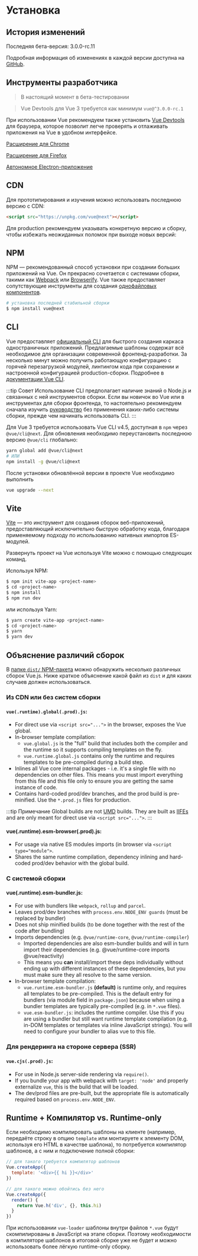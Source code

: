 # Установка

## История изменений

Последняя бета-версия: 3.0.0-rc.11

Подробная информация об изменениях в каждой версии доступна на [GitHub](https://github.com/vuejs/vue-next/releases).

## Инструменты разработчика

> В настоящий момент в бета-тестировании

> Vue Devtools для Vue 3 требуется как минимум `vue@^3.0.0-rc.1`

При использовании Vue рекомендуем также установить [Vue Devtools](https://github.com/vuejs/vue-devtools#vue-devtools) для браузера, которое позволит легче проверять и отлаживать приложения на Vue в удобном интерфейсе.

[Расширение для Chrome](https://chrome.google.com/webstore/detail/vuejs-devtools/ljjemllljcmogpfapbkkighbhhppjdbg)

[Расширение для Firefox](https://addons.mozilla.org/en-US/firefox/addon/vue-js-devtools/)

[Автономное Electron-приложение](https://github.com/vuejs/vue-devtools/blob/dev/packages/shell-electron/README.md)

## CDN

Для прототипирования и изучения можно использовать последнюю версию с CDN:

```html
<script src="https://unpkg.com/vue@next"></script>
```

Для production рекомендуем указывать конкретную версию и сборку, чтобы избежать неожиданных поломок при выходе новых версий:

## NPM

NPM — рекомендованный способ установки при создании больших приложений на Vue. Он прекрасно сочетается с системами сборки, такими как [Webpack](https://webpack.js.org/) или [Browserify](http://browserify.org/). Vue также предоставляет сопутствующие инструменты для создания [однофайловых компонентов](../guide/single-file-component.md).

```bash
# установка последней стабильной сборки
$ npm install vue@next
```

## CLI

Vue предоставляет [официальный CLI](https://github.com/vuejs/vue-cli) для быстрого создания каркаса одностраничных приложений. Предлагаемые шаблоны содержат всё необходимое для организации современной фронтенд-разработки. За несколько минут можно получить работающую конфигурацию с горячей перезагрузкой модулей, линтингом кода при сохранении и настроенной конфигурацией production-сборки. Подробнее в [документации Vue CLI](https://cli.vuejs.org/ru/).

:::tip Совет
Использование CLI предполагает наличие знаний о Node.js и связанных с ней инструментов сборки. Если вы новичок во Vue или в инструментах для сборки фронтенда, то настоятельно рекомендуем сначала изучить <a href="./">руководство</a> без применения каких-либо системы сборки, прежде чем начинать использовать CLI.
:::

Для Vue 3 требуется использовать Vue CLI v4.5, доступная в `npm` через `@vue/cli@next`. Для обновления необходимо переустановить последнюю версию `@vue/cli` глобально:

```bash
yarn global add @vue/cli@next
# ИЛИ
npm install -g @vue/cli@next
```

После установки обновлённой версии в проекте Vue необходимо выполнить

```bash
vue upgrade --next
```

## Vite

[Vite](https://github.com/vitejs/vite) — это инструмент для создания сборок веб-приложений, предоставляющий исключительно быструю обработку кода, благодаря применяемому подходу по использованию нативных импортов ES-модулей.

Развернуть проект на Vue используя Vite можно с помощью следующих команд.

Используя NPM:

```bash
$ npm init vite-app <project-name>
$ cd <project-name>
$ npm install
$ npm run dev
```

или используя Yarn:

```bash
$ yarn create vite-app <project-name>
$ cd <project-name>
$ yarn
$ yarn dev
```

## Объяснение различий сборок

В [папке `dist/` NPM-пакета](https://cdn.jsdelivr.net/npm/vue@3.0.0-rc.11/dist/) можно обнаружить несколько различных сборок Vue.js. Ниже краткое объяснение какой файл из `dist` и для каких случаев должен использоваться.

### Из CDN или без систем сборки

#### `vue(.runtime).global(.prod).js`:

- For direct use via `<script src="...">` in the browser, exposes the Vue global.
- In-browser template compilation:
  - `vue.global.js` is the "full" build that includes both the compiler and the runtime so it supports compiling templates on the fly.
  - `vue.runtime.global.js` contains only the runtime and requires templates to be pre-compiled during a build step.
- Inlines all Vue core internal packages - i.e. it's a single file with no dependencies on other files. This means you must import everything from this file and this file only to ensure you are getting the same instance of code.
- Contains hard-coded prod/dev branches, and the prod build is pre-minified. Use the `*.prod.js` files for production.

:::tip Примечание
Global builds are not [UMD](https://github.com/umdjs/umd) builds. They are built as [IIFEs](https://developer.mozilla.org/en-US/docs/Glossary/IIFE) and are only meant for direct use via `<script src="...">`.
:::

#### vue(.runtime).esm-browser(.prod).js:

- For usage via native ES modules imports (in browser via `<script type="module">`.
- Shares the same runtime compilation, dependency inlining and hard-coded prod/dev behavior with the global build.

### С системой сборки

#### vue(.runtime).esm-bundler.js:

- For use with bundlers like `webpack`, `rollup` and `parcel`.
- Leaves prod/dev branches with `process.env.NODE_ENV guards` (must be replaced by bundler)
- Does not ship minified builds (to be done together with the rest of the code after bundling)
- Imports dependencies (e.g. `@vue/runtime-core`, `@vue/runtime-compiler`)
  - Imported dependencies are also esm-bundler builds and will in turn import their dependencies (e.g. @vue/runtime-core imports @vue/reactivity)
  - This means you **can** install/import these deps individually without ending up with different instances of these dependencies, but you must make sure they all resolve to the same version.
- In-browser template compilation:
  - `vue.runtime.esm-bundler.js` **(default)** is runtime only, and requires all templates to be pre-compiled. This is the default entry for bundlers (via module field in `package.json`) because when using a bundler templates are typically pre-compiled (e.g. in `*.vue` files).
  - `vue.esm-bundler.js`: includes the runtime compiler. Use this if you are using a bundler but still want runtime template compilation (e.g. in-DOM templates or templates via inline JavaScript strings). You will need to configure your bundler to alias vue to this file.

### Для рендеринга на стороне сервера (SSR)

#### `vue.cjs(.prod).js`:

- For use in Node.js server-side rendering via `require()`.
- If you bundle your app with webpack with `target: 'node'` and properly externalize `vue`, this is the build that will be loaded.
- The dev/prod files are pre-built, but the appropriate file is automatically required based on `process.env.NODE_ENV`.

## Runtime + Компилятор vs. Runtime-only

Если необходимо компилировать шаблоны на клиенте (например, передаёте строку в опцию `template` или монтируете к элементу DOM, используя его HTML в качестве шаблона), то потребуется компилятор шаблонов, а с ним и подключение полной сборки:

```js
// для такого требуется компилятор шаблонов
Vue.createApp({
  template: '<div>{{ hi }}</div>'
})

// для такого можно обойтись без него
Vue.createApp({
  render() {
    return Vue.h('div', {}, this.hi)
  }
})
```

При использовании `vue-loader` шаблоны внутри файлов `*.vue` будут скомпилированы в JavaScript на этапе сборки. Поэтому необходимости в компиляторе шаблонов в итоговой сборке уже не будет и можно использовать более лёгкую runtime-only сборку.
